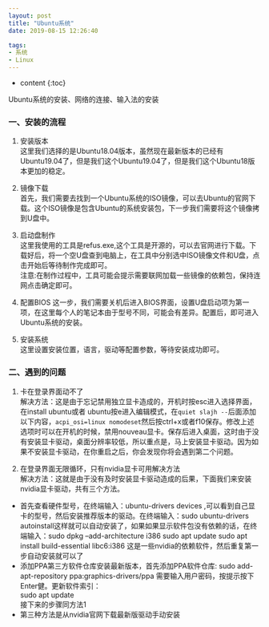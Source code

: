 ```yaml
---
layout: post
title: "Ubuntu系统"
date: 2019-08-15 12:26:40

tags:
- 系统
- Linux
---
```

* content
{:toc}

Ubuntu系统的安装、网络的连接、输入法的安装












### 一、安装的流程

1. 安装版本  
这里我们选择的是Ubuntu18.04版本，虽然现在最新版本的已经有Ubuntu19.04了，但是我们这个Ubuntu19.04了，但是我们这个Ubuntu18版本更加的稳定。

2. 镜像下载  
首先，我们需要去找到一个Ubuntu系统的ISO镜像，可以去Ubuntu的官网下载。这个ISO镜像是包含Ubuntu的系统安装包，下一步我们需要将这个镜像拷到U盘中。

3. 启动盘制作   
这里我使用的工具是refus.exe,这个工具是开源的，可以去官网进行下载。下载好后，将一个空U盘查到电脑上，在工具中分别选中ISO镜像文件和U盘，点击开始后等待制作完成即可。  
注意:在制作过程中，工具可能会提示需要联网加载一些镜像的依赖包，保持连网点击确定即可。

4. 配置BIOS
这一步，我们需要关机后进入BIOS界面，设置U盘启动项为第一项，在这里每个人的笔记本由于型号不同，可能会有差异。配置后，即可进入Ubuntu系统的安装。

5. 安装系统  
这里设置安装位置，语言，驱动等配置参数，等待安装成功即可。  

### 二、遇到的问题  

1. 卡在登录界面动不了  
​解决方法：这是由于忘记禁用独立显卡造成的，开机时按esc进入选择界面，在install ubuntu或者 ubuntu按e进入编辑模式，在`quiet slajh --`后面添加以下内容，`acpi_osi=linux nomodeset`然后按ctrl+x或者f10保存。修改上述选项时可以在开机的时候，禁用nouveau显卡。保存后进入桌面，这时由于没有安装显卡驱动，桌面分辨率较低，所以重点是，马上安装显卡驱动。因为如果不安装显卡驱动，在你重启之后，你会发现你将会遇到第二个问题。  

2. 在登录界面无限循环，只有nvidia显卡可用解决方法  
解决方法：这就是由于没有及时安装显卡驱动造成的后果，下面我们来安装nvidia显卡驱动，共有三个方法。 
- 首先查看硬件型号，在终端输入：ubuntu-drivers devices ,可以看到自己显卡的型号，然后安装推荐版本的驱动。在终端输入：sudo ubuntu-drivers autoinstall这样就可以自动安装了，如果如果显示软件包没有依赖的话，在终端输入：sudo dpkg –add-architecture i386 ​sudo apt update ​sudo apt install build-essential libc6:i386 这是一些nvidia的依赖软件，然后重复第一步自动安装就可以了  
- 添加PPA第三方软件仓库安装最新版本，首先添加PPA软件仓库:
sudo add-apt-repository ppa:graphics-drivers/ppa
需要输入用户密码，按提示按下Enter健。更新软件索引：  
sudo apt update  
接下来的步骤同方法1
- 第三种方法是从nvidia官网下载最新版驱动手动安装

